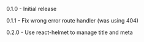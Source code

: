 0.1.0
	- Initial release

0.1.1
	- Fix wrong error route handler (was using 404)

0.2.0
	- Use react-helmet to manage title and meta